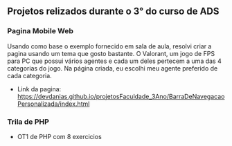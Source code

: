 ## Projetos relizados durante o 3° do curso de ADS

### Pagina Mobile Web
Usando como base o exemplo fornecido em sala de aula, resolvi criar a pagina usando um tema que gosto bastante. O Valorant, um jogo de FPS para PC que possui vários agentes e cada um deles pertecem a uma das 4 categorias do jogo. Na página criada, eu escolhi meu agente preferido de cada categoria. 
- Link da pagina: https://devdanias.github.io/projetosFaculdade_3Ano/BarraDeNavegacaoPersonalizada/index.html

### Trila de PHP
- OT1 de PHP com 8 exercicios
